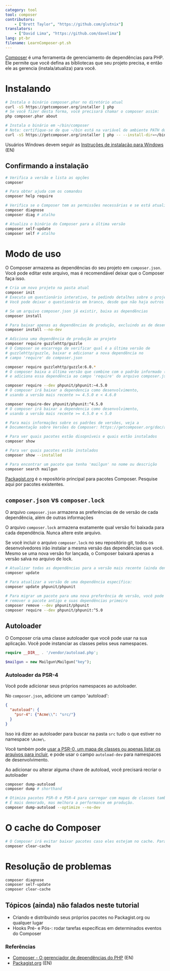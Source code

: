 ```yaml
---
category: tool
tool: composer
contributors:
    - ["Brett Taylor", "https://github.com/glutnix"]
translators:
    - ["David Lima", "https://github.com/davelima"]
lang: pt-br
filename: LearnComposer-pt.sh
---
```


[Composer](https://getcomposer.org/) é uma ferramenta de gerenciamento de dependências para PHP. Ele permite que você defina as bibliotecas que seu projeto precisa, e então ele as gerencia (instala/atualiza) para você.

# Instalando

```sh
# Instala o binário composer.phar no diretório atual
curl -sS https://getcomposer.org/installer | php
# Se você fizer desta forma, você precisará chamar o composer assim:
php composer.phar about

# Instala o binário em ~/bin/composer
# Nota: certifique-se de que ~/bin está na variável de ambiente PATH do seu shell
curl -sS https://getcomposer.org/installer | php -- --install-dir=~/bin --filename=composer
```

Usuários Windows devem seguir as [Instruções de instalação para Windows](https://getcomposer.org/doc/00-intro.md#installation-windows) (EN)

## Confirmando a instalação

```sh
# Verifica a versão e lista as opções
composer

# Para obter ajuda com os comandos
composer help require

# Verifica se o Composer tem as permissões necessárias e se está atualizado
composer diagnose
composer diag # atalho

# Atualiza o binário do Composer para a última versão
composer self-update
composer self # atalho
```

# Modo de uso

O Composer armazena as dependências do seu projeto em `composer.json`.
Você pode editar este arquivo, mas é recomendável deixar que o Composer faça isso.

```sh
# Cria um novo projeto na pasta atual
composer init
# Executa um questionário interativo, te pedindo detalhes sobre o projeto.
# Você pode deixar o questionário em branco, desde que não haja outros projetos dependendo deste.

# Se um arquivo composer.json já existir, baixa as dependências
composer install

# Para baixar apenas as dependências de produção, excluindo as de desenvolvimento
composer install --no-dev

# Adiciona uma dependência de produção ao projeto
composer require guzzlehttp/guzzle
# O Composer se encarrega de verificar qual é a última versão de
# guzzlehttp/guzzle, baixar e adicionar a nova dependência no
# campo 'require' do composer.json

composer require guzzlehttp/guzzle:6.0.*
# O composer baixa a última versão que combine com o padrão informado (6.0.2, por exemplo)
# e adiciona essa dependência ao campo 'require' do arquivo composer.json

composer require --dev phpunit/phpunit:~4.5.0
# O composer irá baixar a dependencia como desenvolvimento,
# usando a versão mais recente >= 4.5.0 e < 4.6.0

composer require-dev phpunit/phpunit:^4.5.0
# O composer irá baixar a dependencia como desenvolvimento,
# usando a versão mais recente >= 4.5.0 e < 5.0

# Para mais informações sobre os padrões de versões, veja a
# Documentação sobre Versões do Composer: https://getcomposer.org/doc/articles/versions.md (EN)

# Para ver quais pacotes estão disopníveis e quais estão instalados
composer show

# Para ver quais pacotes estão instalados
composer show --installed

# Para encontrar um pacote que tenha 'mailgun' no nome ou descrição
composer search mailgun
```

[Packagist.org](https://packagist.org/) é o repositório principal para pacotes Composer. Pesquise aqui por pacotes existentes.

## `composer.json` vs `composer.lock`

O arquivo `composer.json` armazena as preferências de de versão de cada dependência, além de outras informações

O arquivo `composer.lock` armazena exatamente qual versão foi baixada para cada dependência. Nunca altere este arquivo.

Se você incluir o arquivo `composer.lock` no seu repositório git, todos os desenvolvedores irão instalar a mesma versão das dependências que você.
Mesmo se uma nova versão for lançada, o Composer baixará apenas a versão salva no arquivo de lock.

```sh
# Atualizar todas as dependências para a versão mais recente (ainda dentro das preferências definidas)
composer update

# Para atualizar a versão de uma dependência específica:
composer update phpunit/phpunit

# Para migrar um pacote para uma nova preferência de versão, você pode precisar
# remover o pacote antigo e suas dependências primeiro
composer remove --dev phpunit/phpunit
composer require --dev phpunit/phpunit:^5.0
```

## Autoloader

O Composer cria uma classe autoloader que você pode usar na sua aplicação.
Você pode instanciar as classes pelos seus namespaces.

```php
require __DIR__ . '/vendor/autoload.php';

$mailgun = new Mailgun\Mailgun("key");
```

### Autoloader da PSR-4

Você pode adicionar seus próprios namespaces ao autoloader.

No `composer.json`, adicione um campo 'autoload':

```json
{
  "autoload": {
    "psr-4": {"Acme\\": "src/"}
  }
}
```

Isso irá dizer ao autoloader para buscar na pasta `src` tudo o que estiver no namespace `\Acme\`.

Você também pode [usar a PSR-0, um mapa de classes ou apenas listar os arquivos para incluir](https://getcomposer.org/doc/04-schema.md#autoload),
e pode usar o campo `autoload-dev` para namespaces de desenvolvimento.

Ao adicionar ou alterar alguma chave de autoload, você precisará recriar o autoloader

```sh
composer dump-autoload
composer dump # shorthand

# Otimiza pacotes PSR-0 e PSR-4 para carregar com mapas de classes também.
# É mais demorado, mas melhora a performance em produção.
composer dump-autoload --optimize --no-dev
```

# O cache do Composer

```sh
# O Composer irá evitar baixar pacotes caso eles estejam no cache. Para limpar o cache:
composer clear-cache
```

# Resolução de problemas

```sh
composer diagnose
composer self-update
composer clear-cache
```

## Tópicos (ainda) não falados neste tutorial

* Criando e distribuindo seus próprios pacotes no Packagist.org ou qualquer lugar
* Hooks Pré- e Pós-: rodar tarefas específicas em determinados eventos do Composer

### Referências

* [Composer - O gerenciador de dependências do PHP](https://getcomposer.org/) (EN)
* [Packagist.org](https://packagist.org/) (EN)
